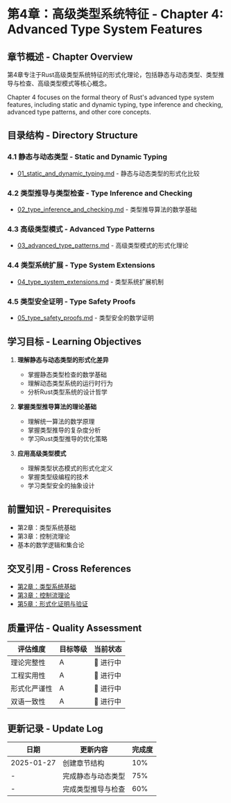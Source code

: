 # 第4章：高级类型系统特征 - Chapter 4: Advanced Type System Features

## 章节概述 - Chapter Overview

第4章专注于Rust高级类型系统特征的形式化理论，包括静态与动态类型、类型推导与检查、高级类型模式等核心概念。

Chapter 4 focuses on the formal theory of Rust's advanced type system features, including static and dynamic typing, type inference and checking, advanced type patterns, and other core concepts.

## 目录结构 - Directory Structure

### 4.1 静态与动态类型 - Static and Dynamic Typing

- [01_static_and_dynamic_typing.md](./01_static_and_dynamic_typing.md) - 静态与动态类型的形式化比较

### 4.2 类型推导与类型检查 - Type Inference and Checking

- [02_type_inference_and_checking.md](./02_type_inference_and_checking.md) - 类型推导算法的数学基础

### 4.3 高级类型模式 - Advanced Type Patterns

- [03_advanced_type_patterns.md](./03_advanced_type_patterns.md) - 高级类型模式的形式化理论

### 4.4 类型系统扩展 - Type System Extensions

- [04_type_system_extensions.md](./04_type_system_extensions.md) - 类型系统扩展机制

### 4.5 类型安全证明 - Type Safety Proofs

- [05_type_safety_proofs.md](./05_type_safety_proofs.md) - 类型安全的数学证明

## 学习目标 - Learning Objectives

1. **理解静态与动态类型的形式化差异**
   - 掌握静态类型检查的数学基础
   - 理解动态类型系统的运行时行为
   - 分析Rust类型系统的设计哲学

2. **掌握类型推导算法的理论基础**
   - 理解统一算法的数学原理
   - 掌握类型推导的复杂度分析
   - 学习Rust类型推导的优化策略

3. **应用高级类型模式**
   - 理解类型状态模式的形式化定义
   - 掌握类型级编程的技术
   - 学习类型安全的抽象设计

## 前置知识 - Prerequisites

- 第2章：类型系统基础
- 第3章：控制流理论
- 基本的数学逻辑和集合论

## 交叉引用 - Cross References

- [第2章：类型系统基础](../02_type_system/00_index.md)
- [第3章：控制流理论](../03_control_flow/00_index.md)
- [第5章：形式化证明与验证](../05_formal_verification/00_index.md)

## 质量评估 - Quality Assessment

| 评估维度 | 目标等级 | 当前状态 |
|---------|---------|---------|
| 理论完整性 | A | 🔄 进行中 |
| 工程实用性 | A | 🔄 进行中 |
| 形式化严谨性 | A | 🔄 进行中 |
| 双语一致性 | A | 🔄 进行中 |

## 更新记录 - Update Log

| 日期 | 更新内容 | 完成度 |
|------|---------|--------|
| 2025-01-27 | 创建章节结构 | 10% |
| - | 完成静态与动态类型 | 75% |
| - | 完成类型推导与检查 | 60% |
